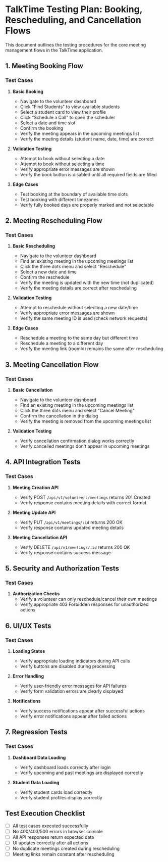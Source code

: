 # TalkTime Testing Plan: Booking, Rescheduling, and Cancellation Flows

This document outlines the testing procedures for the core meeting management flows in the TalkTime application.

## 1. Meeting Booking Flow

### Test Cases

1. **Basic Booking**
   - Navigate to the volunteer dashboard
   - Click "Find Students" to view available students
   - Select a student card to view their profile
   - Click "Schedule a Call" to open the scheduler
   - Select a date and time slot
   - Confirm the booking
   - Verify the meeting appears in the upcoming meetings list
   - Verify the meeting details (student name, date, time) are correct

2. **Validation Testing**
   - Attempt to book without selecting a date
   - Attempt to book without selecting a time
   - Verify appropriate error messages are shown
   - Verify the book button is disabled until all required fields are filled

3. **Edge Cases**
   - Test booking at the boundary of available time slots
   - Test booking with different timezones
   - Verify fully booked days are properly marked and not selectable

## 2. Meeting Rescheduling Flow

### Test Cases

1. **Basic Rescheduling**
   - Navigate to the volunteer dashboard
   - Find an existing meeting in the upcoming meetings list
   - Click the three dots menu and select "Reschedule"
   - Select a new date and time
   - Confirm the reschedule
   - Verify the meeting is updated with the new time (not duplicated)
   - Verify the meeting details are correct after rescheduling

2. **Validation Testing**
   - Attempt to reschedule without selecting a new date/time
   - Verify appropriate error messages are shown
   - Verify the same meeting ID is used (check network requests)

3. **Edge Cases**
   - Reschedule a meeting to the same day but different time
   - Reschedule a meeting to a different day
   - Verify the meeting link (roomId) remains the same after rescheduling

## 3. Meeting Cancellation Flow

### Test Cases

1. **Basic Cancellation**
   - Navigate to the volunteer dashboard
   - Find an existing meeting in the upcoming meetings list
   - Click the three dots menu and select "Cancel Meeting"
   - Confirm the cancellation in the dialog
   - Verify the meeting is removed from the upcoming meetings list

2. **Validation Testing**
   - Verify cancellation confirmation dialog works correctly
   - Verify cancelled meetings don't appear in upcoming meetings

## 4. API Integration Tests

### Test Cases

1. **Meeting Creation API**
   - Verify POST `/api/v1/volunteers/meetings` returns 201 Created
   - Verify response contains meeting details with correct format

2. **Meeting Update API**
   - Verify PUT `/api/v1/meetings/:id` returns 200 OK
   - Verify response contains updated meeting details

3. **Meeting Cancellation API**
   - Verify DELETE `/api/v1/meetings/:id` returns 200 OK
   - Verify response contains success message

## 5. Security and Authorization Tests

### Test Cases

1. **Authorization Checks**
   - Verify a volunteer can only reschedule/cancel their own meetings
   - Verify appropriate 403 Forbidden responses for unauthorized actions

## 6. UI/UX Tests

### Test Cases

1. **Loading States**
   - Verify appropriate loading indicators during API calls
   - Verify buttons are disabled during processing

2. **Error Handling**
   - Verify user-friendly error messages for API failures
   - Verify form validation errors are clearly displayed

3. **Notifications**
   - Verify success notifications appear after successful actions
   - Verify error notifications appear after failed actions

## 7. Regression Tests

### Test Cases

1. **Dashboard Data Loading**
   - Verify dashboard loads correctly after login
   - Verify upcoming and past meetings are displayed correctly

2. **Student Data Loading**
   - Verify student cards load correctly
   - Verify student profiles display correctly

## Test Execution Checklist

- [ ] All test cases executed successfully
- [ ] No 400/403/500 errors in browser console
- [ ] All API responses return expected data
- [ ] UI updates correctly after all actions
- [ ] No duplicate meetings created during rescheduling
- [ ] Meeting links remain constant after rescheduling
